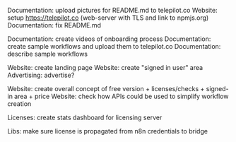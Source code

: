  Documentation: upload pictures for README.md to telepilot.co
 Website:	setup https://telepilot.co (web-server with TLS and link to npmjs.org)
 Documentation:	fix README.md
 
 Documentation: create videos of onboarding process
 Documentation: create sample workflows and upload them to telepilot.co
 Documentation: describe sample workflows
 
 Website: create landing page
 Website: create "signed in user" area
 Advertising: advertise?

 Website: create overall concept of free version + licenses/checks + signed-in area + price
 Website: check how APIs could be used to simplify workflow creation

 Licenses: create stats dashboard for licensing server

 Libs:	make sure license is propagated from n8n credentials to bridge
 
 
